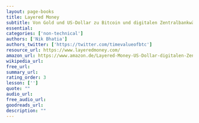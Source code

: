 ```yaml
---
layout: page-books
title: Layered Money
subtitle: Von Gold und US-Dollar zu Bitcoin und digitalen Zentralbankwährungen
essential: 
categories: ['non-technical']
authors: ['Nik Bhatia']
authors_twitter: ['https://twitter.com/timevalueofbtc']
resource_url: https://www.layeredmoney.com/
amazon_url: https://www.amazon.de/Layered-Money-US-Dollar-digitalen-Zentralbankw%C3%A4hrungen/dp/3949098097/ref=sr_1_1?__mk_de_DE=%C3%85M%C3%85%C5%BD%C3%95%C3%91&crid=2AKKHXOH11H1S&keywords=layered+money&qid=1665220537&qu=eyJxc2MiOiIxLjYyIiwicXNhIjoiMS4zNCIsInFzcCI6IjEuNTMifQ%3D%3D&sprefix=layered+money%2Caps%2C82&sr=8-1
wikipedia_url: 
free_url: 
summary_url: 
rating_order: 3
lesson: ['']
quote: ""
audio_url: 
free_audio_url: 
goodreads_url: 
description: ""
---
```

